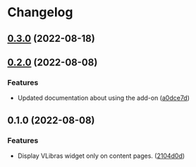 # Changelog

## [0.3.0](https://github.com/plonegovbr/volto-vlibras/compare/0.2.0...0.3.0) (2022-08-18)

## [0.2.0](https://github.com/plonegovbr/volto-vlibras/compare/0.1.0...0.2.0) (2022-08-08)


### Features

* Updated documentation about using the add-on ([a0dce7d](https://github.com/plonegovbr/volto-vlibras/commit/a0dce7db16085b550c372b25dfd50b29fb78fc4a))

## 0.1.0 (2022-08-08)


### Features

* Display VLibras widget only on content pages. ([2104d0d](https://github.com/plonegovbr/volto-vlibras/commit/2104d0df770da1eec942105693e11e39a6350d9f))